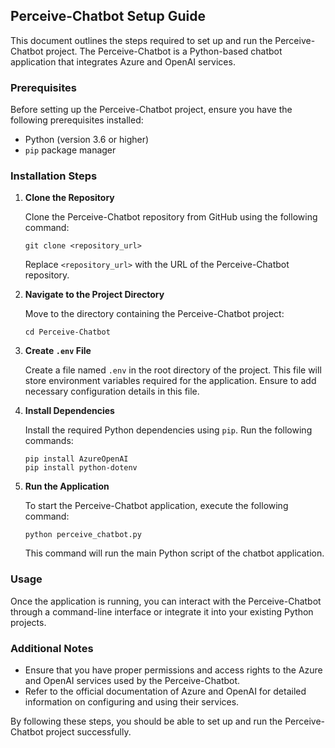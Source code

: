 ## Perceive-Chatbot Setup Guide

This document outlines the steps required to set up and run the Perceive-Chatbot project. The Perceive-Chatbot is a Python-based chatbot application that integrates Azure and OpenAI services.

### Prerequisites

Before setting up the Perceive-Chatbot project, ensure you have the following prerequisites installed:

- Python (version 3.6 or higher)
- `pip` package manager

### Installation Steps

1. **Clone the Repository**

   Clone the Perceive-Chatbot repository from GitHub using the following command:

   ```
   git clone <repository_url>
   ```

   Replace `<repository_url>` with the URL of the Perceive-Chatbot repository.

2. **Navigate to the Project Directory**

   Move to the directory containing the Perceive-Chatbot project:

   ```
   cd Perceive-Chatbot
   ```

3. **Create `.env` File**

   Create a file named `.env` in the root directory of the project. This file will store environment variables required for the application. Ensure to add necessary configuration details in this file.

4. **Install Dependencies**

   Install the required Python dependencies using `pip`. Run the following commands:

   ```
   pip install AzureOpenAI
   pip install python-dotenv
   ```

5. **Run the Application**

   To start the Perceive-Chatbot application, execute the following command:

   ```
   python perceive_chatbot.py
   ```

   This command will run the main Python script of the chatbot application.

### Usage

Once the application is running, you can interact with the Perceive-Chatbot through a command-line interface or integrate it into your existing Python projects.

### Additional Notes

- Ensure that you have proper permissions and access rights to the Azure and OpenAI services used by the Perceive-Chatbot.
- Refer to the official documentation of Azure and OpenAI for detailed information on configuring and using their services.

By following these steps, you should be able to set up and run the Perceive-Chatbot project successfully.
